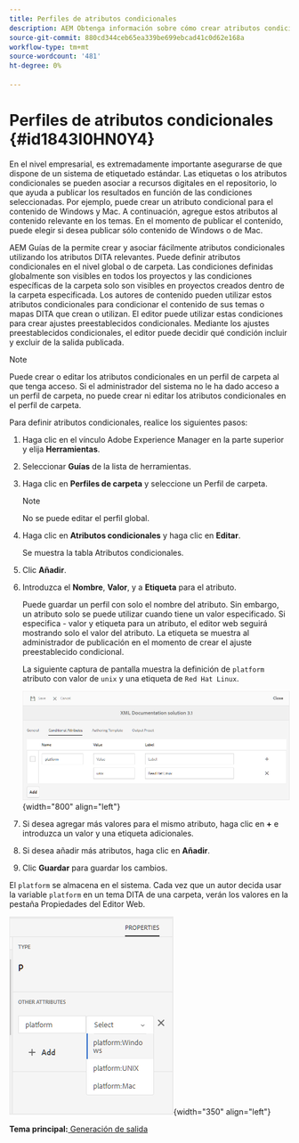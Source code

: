 ```yaml
---
title: Perfiles de atributos condicionales
description: AEM Obtenga información sobre cómo crear atributos condicionales en Guías de. Utilice atributos condicionales en la carpeta y perfiles globales para condicionalizar el contenido.
source-git-commit: 880cd344ceb65ea339be699ebcad41c0d62e168a
workflow-type: tm+mt
source-wordcount: '481'
ht-degree: 0%

---
```


# Perfiles de atributos condicionales {#id1843I0HN0Y4}

En el nivel empresarial, es extremadamente importante asegurarse de que dispone de un sistema de etiquetado estándar. Las etiquetas o los atributos condicionales se pueden asociar a recursos digitales en el repositorio, lo que ayuda a publicar los resultados en función de las condiciones seleccionadas. Por ejemplo, puede crear un atributo condicional para el contenido de Windows y Mac. A continuación, agregue estos atributos al contenido relevante en los temas. En el momento de publicar el contenido, puede elegir si desea publicar sólo contenido de Windows o de Mac.

AEM Guías de la permite crear y asociar fácilmente atributos condicionales utilizando los atributos DITA relevantes. Puede definir atributos condicionales en el nivel global o de carpeta. Las condiciones definidas globalmente son visibles en todos los proyectos y las condiciones específicas de la carpeta solo son visibles en proyectos creados dentro de la carpeta especificada. Los autores de contenido pueden utilizar estos atributos condicionales para condicionar el contenido de sus temas o mapas DITA que crean o utilizan. El editor puede utilizar estas condiciones para crear ajustes preestablecidos condicionales. Mediante los ajustes preestablecidos condicionales, el editor puede decidir qué condición incluir y excluir de la salida publicada.

>[!NOTE]
>
> Puede crear o editar los atributos condicionales en un perfil de carpeta al que tenga acceso. Si el administrador del sistema no le ha dado acceso a un perfil de carpeta, no puede crear ni editar los atributos condicionales en el perfil de carpeta.

Para definir atributos condicionales, realice los siguientes pasos:

1. Haga clic en el vínculo Adobe Experience Manager en la parte superior y elija **Herramientas**.

1. Seleccionar **Guías** de la lista de herramientas.

1. Haga clic en **Perfiles de carpeta** y seleccione un Perfil de carpeta.

   >[!NOTE]
   >
   > No se puede editar el perfil global.

1. Haga clic en **Atributos condicionales** y haga clic en **Editar**.

   Se muestra la tabla Atributos condicionales.

1. Clic **Añadir**.

1. Introduzca el **Nombre**, **Valor**, y a **Etiqueta** para el atributo.

   Puede guardar un perfil con solo el nombre del atributo. Sin embargo, un atributo solo se puede utilizar cuando tiene un valor especificado. Si especifica - valor y etiqueta para un atributo, el editor web seguirá mostrando solo el valor del atributo. La etiqueta se muestra al administrador de publicación en el momento de crear el ajuste preestablecido condicional.

   La siguiente captura de pantalla muestra la definición de `platform` atributo con valor de `unix` y una etiqueta de `Red Hat Linux`.

   ![](images/add-profile.png){width="800" align="left"}

1. Si desea agregar más valores para el mismo atributo, haga clic en **+** e introduzca un valor y una etiqueta adicionales.

1. Si desea añadir más atributos, haga clic en **Añadir**.

1. Clic **Guardar** para guardar los cambios.


El `platform` se almacena en el sistema. Cada vez que un autor decida usar la variable `platform` en un tema DITA de una carpeta, verán los valores en la pestaña Propiedades del Editor Web.

![](images/properties-tab.png){width="350" align="left"}

**Tema principal:**[ Generación de salida](generate-output.md)

